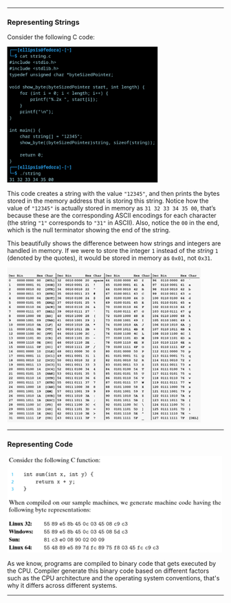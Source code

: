 _______
### Representing Strings
Consider the following C code:

<img src="images/2.3.1.png" width="350">

This code creates a string with the value `"12345"`, and then prints the bytes stored in the memory address that is storing this string.
Notice how the value of `"12345"` is actually stored in memory as `31 32 33 34 35 00`, that’s because these are the corresponding ASCII encodings for each character (the string `"1"` corresponds to `"31"` in ASCII). Also, notice the `00` in the end, which is the null terminator showing the end of the string.  

This beautifully shows the difference between how strings and integers are handled in memory. If we were to store the integer `1` instead of the *string* `1` (denoted by the quotes), it would be stored in memory as `0x01`, not `0x31`.  

<img src="images/2.3.2.png" width="450">

_________
### Representing Code
<img src="images/2.3.3.png" width="500">

As we know, programs are compiled to binary code that gets executed by the CPU. Compiler generate this binary code based on different factors such as the CPU architecture and the operating system conventions, that's why it differs across different systems.

________
